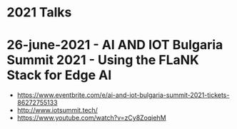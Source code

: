 # 2021 Talks


# 26-june-2021 - AI AND IOT Bulgaria Summit 2021 - Using the FLaNK Stack for Edge AI


* https://www.eventbrite.com/e/ai-and-iot-bulgaria-summit-2021-tickets-86272755133
* http://www.iotsummit.tech/
* https://www.youtube.com/watch?v=zCy8ZoqiehM
